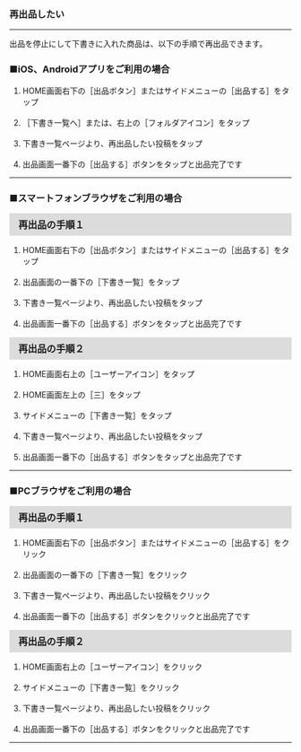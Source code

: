 <h3>再出品したい</h3>
<hr>

出品を停止にして下書きに入れた商品は、以下の手順で再出品できます。

<h3>■iOS、Androidアプリをご利用の場合</h3>

<ol>
<li>HOME画面右下の［出品ボタン］またはサイドメニューの［出品する］をタップ</li>
<br>
<li>［下書き一覧へ］または、右上の［フォルダアイコン］をタップ</li>
<br>
<li>下書き一覧ページより、再出品したい投稿をタップ</li>
<br>
<li>出品画面一番下の［出品する］ボタンをタップと出品完了です</li>
</ol>

<hr>

<h3>■スマートフォンブラウザをご利用の場合</h3>

<div style="padding: 7px 15px; margin-top: 15px; margin-bottom: 15px; border: 1px solid #dcdcdc; background-color: #dcdcdc; font-size: 120%">
<strong>再出品の手順１</strong>
</div>

<ol>
<li>HOME画面右下の［出品ボタン］またはサイドメニューの［出品する］をタップ</li>
<br>
<li>出品画面の一番下の［下書き一覧］をタップ</li>
<br>
<li>下書き一覧ページより、再出品したい投稿をタップ</li>
<br>
<li>出品画面一番下の［出品する］ボタンをタップと出品完了です</li>
</ol>

<div style="padding: 7px 15px; margin-top: 15px; margin-bottom: 15px; border: 1px solid #dcdcdc; background-color: #dcdcdc; font-size: 120%">
<strong>再出品の手順２</strong>
</div>

<ol>
<li>HOME画面右上の［ユーザーアイコン］をタップ</li>
<br>
<li>HOME画面左上の［三］をタップ</li>
<br>
<li>サイドメニューの［下書き一覧］をタップ</li>
<br>
<li>下書き一覧ページより、再出品したい投稿をタップ</li>
<br>
<li>出品画面一番下の［出品する］ボタンをタップと出品完了です</li>
</ol>

<hr>

<h3>■PCブラウザをご利用の場合</h3>

<div style="padding: 7px 15px; margin-top: 15px; margin-bottom: 15px; border: 1px solid #dcdcdc; background-color: #dcdcdc; font-size: 120%">
<strong>再出品の手順１</strong>
</div>

<ol>
<li>HOME画面右下の［出品ボタン］またはサイドメニューの［出品する］をクリック</li>
<br>
<li>出品画面の一番下の［下書き一覧］をクリック</li>
<br>
<li>下書き一覧ページより、再出品したい投稿をクリック</li>
<br>
<li>出品画面一番下の［出品する］ボタンをクリックと出品完了です</li>
</ol>

<div style="padding: 7px 15px; margin-top: 15px; margin-bottom: 15px; border: 1px solid #dcdcdc; background-color: #dcdcdc; font-size: 120%">
<strong>再出品の手順２</strong>
</div>

<ol>
<li>HOME画面右上の［ユーザーアイコン］をクリック</li>
<br>
<li>サイドメニューの［下書き一覧］をクリック</li>
<br>
<li>下書き一覧ページより、再出品したい投稿をクリック</li>
<br>
<li>出品画面一番下の［出品する］ボタンをクリックと出品完了です</li>
</ol>

<hr>